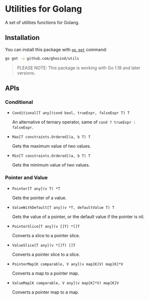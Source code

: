 # Utilities for Golang

A set of utilities functions for Golang.

## Installation

You can install this package with [`go get`](https://golang.org/cmd/go) command:

```sh
go get -u github.com/ghosind/utils
```

> PLEASE NOTE: This package is working with Go 1.18 and later versions.

## APIs

### Conditional

- `Conditional[T any](cond bool, trueExpr, falseExpr T) T`

  An alternative of ternary operator, same of `cond ? trueExpr : falseExpr`.

- `Max[T constraints.Ordered](a, b T) T`

  Gets the maximum value of two values.

- `Min[T constraints.Ordered](a, b T) T`

  Gets the minimum value of two values.

### Pointer and Value

- `Pointer[T any](v T) *T`

  Gets the pointer of a value.

- `ValueWithDefault[T any](v *T, defaultValue T) T`

  Gets the value of a pointer, or the default value if the pointer is nil.

- `PointerSlice[T any](v []T) *[]T`

  Converts a slice to a pointer slice.

- `ValueSlice[T any](v *[]T) []T`

  Converts a pointer slice to a slice.

- `PointerMap[K comparable, V any](v map[K]V) map[K]*V`

  Converts a map to a pointer map.

- `ValueMap[K comparable, V any](v map[K]*V) map[K]V`

  Converts a pointer map to a map.
